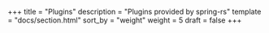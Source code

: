 +++
title = "Plugins"
description = "Plugins provided by spring-rs"
template = "docs/section.html"
sort_by = "weight"
weight = 5
draft = false
+++
